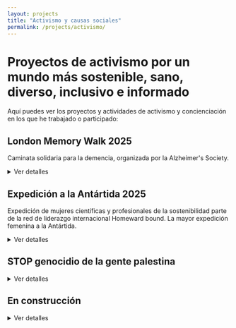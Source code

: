 ```yaml
---
layout: projects
title: "Activismo y causas sociales"
permalink: /projects/activismo/
---
```


# Proyectos de activismo por un mundo más sostenible, sano, diverso, inclusivo e informado

Aquí puedes ver los proyectos y actividades de activismo y concienciación en los que he trabajado o participado:

## London Memory Walk 2025 
Caminata solidaria para la demencia, organizada por la Alzheimer's Society.

<details>
<summary>Ver detalles</summary>
<p><strong>Estado:</strong> Activo</p>
<p><strong>Recaudación de fondos para la causa:</strong> 
    <a href="https://www.justgiving.com/team/ospasosderosa" target="_blank">
Campaña para la Alzheimer's Society
    </a>
</p>
<p><strong>Por quién:</strong> En memoria de mi abuela</p>
<p><strong>Historia:</strong> 
El equipo "OS PASOS DE ROSA" participamos en la caminata por la memoria organizada por la Sociedad británica para el Alzheimer (Alzheimer’s Society) en Londres.
Cada paso que daremos en la caminata por la memoria será por mi abuela Rosa y por todas las personas que viven con demencia, en ellas mismas o en sus seres queridos. Haz que esta caminata popular cuente: dona y acompáñanos. Tu donación ayudará a la Alzheimer’s Society a que siga ofreciendo apoyo y acompañamiento y a reescribir la historia de la demencia. Ahora, permíteme que te cuente nuestra historia con la demencia.
</p>

Rosa.
</p>
Color?
</p>
Flor.
</p>
Rosa con gotas de rocío por la mañana,
</p>
Recuerdos.
</p>
Rosa marchita,
</p>
Olvidos.
</p>
Pétalos caídos,
</p>
Historias para los vivos.
</p>

Mi abuela se llamaba Rosa. Era una señora tradicional del rural gallego (España), siempre vestida de negro. Cuando vistió de su color fue antes de que yo naciese, posiblemente de niña, haciendo teatro y recitales junto a su hermana, o cuando aprendían a leer, a escribir, geografía y alguna versión de la historia en una escuela pública en los inicios de una dictadura. De joven vivió de la tierra, como la familia. Hasta que Manuel le ofreció otra vida: la de las mujeres que esperan a los que se van al mar, la de una mujer que recorría España para ver a su amor en cada puerto en el que atracaba durante su travesía por el mundo. Manuel también le dio a la niña de sus ojos, mi madre, también Rosa.
Además de la niña rosa de sus ojos, durante no mucho tiempo, tuvo el iris negro de unos ojos que nunca pudieron ver. Aun así la familia creció años más tarde, antes de reducirse. Aquello que no debía nombrarse excavó un túnel negro que ella cruzaba cada día. Lo atravesaba cargada de todo el amor necesario para tapar su sombra y la soledad de no estar sola. La mayor parte de ese amor lo recibíamos mi madre y yo, viviendo las tres y mi padre bajo un mismo techo.
Aquello que no debía nombrarse volvió a aparecer, pero no hizo cambios en el túnel, solo en los pulmones, y se fue. El túnel se oscureció más cuando yo me fui, y ella sintió la soledad de estar más sola. El color rosa lo traían las cartas, las llamadas y las visitas. Cuando le hablé de mi pareja por primera vez, creó una nueva historia memorable, ella, curiosa e imaginativa. Una imaginación que volaba cada vez más libre, y más alejada de su sombra, de su memoria y de su cuerpo. Como cuando me fue a visitar a Granada... volando en una silla.
La niña rosa de sus ojos la cuidó con la devoción, amor y paciencia que se cuida a una madre que se olvida de su hija.

</p>
2020.
</p>
Pandemia.
</p>
Dos países.
</p>
Una distancia cada vez más larga entre las historias que repetía y me encantaría volver a escuchar, y sus recuerdos exiliados a ninguna parte.
</p>
Rosa bella, rosa marchita.
</p>
Manos suaves que se quedaron quietas para siempre después de leer una postal de Navidad con noticias tan tristes para ella que no merecía ser celebrada.
</p>
Rosa bella, rosa libre.
</p>
Manos jóvenes, ya libres, con heridas de batalla, que hasta 7 meses más tarde no pudieron sentir las manos que podrían ayudar a cerrarlas.
Un tiempo cada vez más largo entre el silencioso adiós de Rosa y los abrazos no abrazados a tiempo.
</p>
Maldita pandemia.
</p>
Benditas vacunas.
</p>
2021.

</p>
2025. Este año se cumplen cinco desde que mi abuela Rosa falleció. Y por eso caminamos juntos en esta caminata popular. Caminamos mi madre, mi padre, y yo. Caminamos por la mujer de las historias que no se acababan hasta que se acabaron. También caminamos por la mujer de los cuidados, mi madre. Queremos recordar a nuestra abuela/madre/suegra, visibilizar la demencia con nuestra historia personal, y animar a donar para hacer frente a la que será la mayor pandemia de nuestro tiempo. Ya hemos movilizado a mi pareja, que también caminará con nosotros para recordar a la señora que se sorprendió de que no fuese negro cuando supo de él. Ahora nos falta movilizarte a ti.

</p>
Cada paso adelante es un paso hacia construir un mundo donde se pueda vivir una vida digna con demencia. Te invitamos a donar a la Alzheimer's Society, para que cada historia cuente.

</p>
Rosa: Color, Flor, Red.

</p>
Gracias.
</p>

</details>

## Expedición a la Antártida 2025 
Expedición de mujeres científicas y profesionales de la sostenibilidad parte de la red de liderazgo internacional Homeward bound. La mayor expedición femenina a la Antártida.

<details>
<summary>Ver detalles</summary>
<p><strong>Estado:</strong> Finalizada</p>
<p><strong>Recaudación de fondos para la causa:</strong> [Campaña para la participación en la expedición](https://chuffed.org/project/albafsanleshb8esp)</p>
<p><strong>Por quién:</strong> Por mí, por las mujeres invisibilizadas, por Galicia en el mundo, por las generaciones futuras y por una sociedad sana y justa en un mundo sostenible y diverso</p>
<p><strong>Historia:</strong> 
      <a href="https://homewardboundprojects.com.au/profile/alba-fernandez-sanles/" target="_blank">
        Mi perfil en inglés; 
        </a>
      <a href="https://homewardboundprojects.com.au/hbtransform2025/" target="_blank">
        Expedición HBTransform
        </a>
</p>

</details>

## STOP genocidio de la gente palestina 

<details>
<summary>Ver detalles</summary>
<p><strong>Estado:</strong> Activo</p>
<p><strong>Recaudación de fondos para la causa:</strong> No</p>
<p><strong>Por quién:</strong> Por la gente palestina y por un mundo tolerante y descolonizado</p>
<p><strong>Historia:</strong> Mi activismo por esta causa usa diferentes formatos difíciles de plasmar y ejecutar en formato de proyecto.
</p>
  
</details>

## **En construcción**

<details>
<summary>Ver detalles</summary>
<p><strong>Estado:</strong> Activo</p>

</details>
